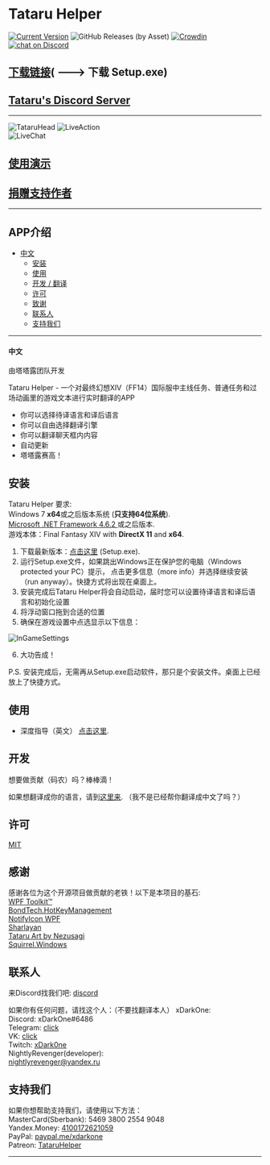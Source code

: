 # Tataru Helper

[![Current Version](https://img.shields.io/github/release/NightlyRevenger/TataruHelper)](https://github.com/NightlyRevenger/TataruHelper/releases) ![GitHub Releases (by Asset)](https://img.shields.io/github/downloads/NightlyRevenger/TataruHelper/latest/TataruHelper-0.9.40-full.nupkg?label=Downloads)  [![Crowdin](https://badges.crowdin.net/tataru-helper/localized.svg)](https://crowdin.com/project/tataru-helper) <a href="https://discord.gg/bSrpbd9">
        <img src="https://img.shields.io/discord/592039000538349569?logo=discord"
            alt="chat on Discord"></a>
            
[下载链接](https://github.com/NightlyRevenger/TataruHelper/releases/latest/download/Setup.exe)( ---> 下载 Setup.exe)  
-
[Tataru's Discord Server](https://discord.gg/bSrpbd9)  
-
---
![TataruHead](./Tataru_img.png) ![LiveAction](./LiveAction.gif)  
![LiveChat](./2020-08-18_21-21-05.gif)
 
## [使用演示](https://youtu.be/7HiQXzmkQuw)  

## [捐赠支持作者](https://github.com/NightlyRevenger/TataruHelper/blob/master/README.md#support)  

---
## APP介绍
* [中文](#中文)
   * [安装](#安装)
   * [使用](#使用)
   * [开发 / 翻译](#开发)
   * [许可](#许可)
   * [致谢](#致谢)
   * [联系人](#联系人)
   * [支持我们](#支持我们)
   
---

#### 中文
由塔塔露团队开发

Tataru Helper - 一个对最终幻想XIV（FF14）国际服中主线任务、普通任务和过场动画里的游戏文本进行实时翻译的APP

  - 你可以选择待译语言和译后语言
  - 你可以自由选择翻译引擎
  - 你可以翻译聊天框内内容
  - 自动更新
  - 塔塔露赛高！


## 安装

Tataru Helper 要求:  
Windows 7 **x64**或之后版本系统 (**只支持64位系统**).  
[Microsoft .NET Framework 4.6.2 ](https://www.microsoft.com/net/download/dotnet-framework-runtime)或之后版本.   
游戏本体：Final Fantasy XIV with **DirectX 11** and **x64**.  

1. 下载最新版本：[点击这里](https://github.com/NightlyRevenger/TataruHelper/releases/latest) (Setup.exe).
2. 运行Setup.exe文件，如果跳出Windows正在保护您的电脑（Windows protected your PC）提示， 点击更多信息（more info）并选择继续安装（run anyway）。快捷方式将出现在桌面上。
3. 安装完成后Tataru Helper将会自动启动，届时您可以设置待译语言和译后语言和初始化设置
4. 将浮动窗口拖到合适的位置
5. 确保在游戏设置中点选显示以下信息：

![InGameSettings](./InGameSettings.png) 

6. 大功告成！

P.S. 安装完成后，无需再从Setup.exe启动软件，那只是个安装文件。桌面上已经放上了快捷方式。

## 使用
- 深度指导（英文） [点击这里](./Guide.MD).

## 开发

想要做贡献（码农）吗？棒棒滴！

如果想翻译成你的语言，请到[这里来](https://crowdin.com/project/tataru-helper).
（我不是已经帮你翻译成中文了吗？）

## 许可

[MIT](/LICENSE)

## 感谢

感谢各位为这个开源项目做贡献的老铁！以下是本项目的基石:  
[WPF Toolkit™](https://github.com/xceedsoftware/wpftoolkit)  
[BondTech.HotKeyManagement](https://github.com/bondtech/HotKey-Manager-for-WinForm-and-WPF-Apps)  
[NotifyIcon WPF](https://bitbucket.org/hardcodet/notifyicon-wpf/)  
[Sharlayan](https://github.com/FFXIVAPP/sharlayan)  
[Tataru Art by Nezusagi](https://www.deviantart.com/nezusagi)  
[Squirrel.Windows](https://github.com/Squirrel/Squirrel.Windows)  

## 联系人

来Discord找我们吧: [discord](https://discord.gg/bSrpbd9)  

如果你有任何问题，请找这个人：（不要找翻译本人）
xDarkOne:  
Discord: xDarkOne#6486  
Telegram: [click](https://t.me/xDarkOne)  
VK: [click](https://vk.com/velikov_ra)  
Twitch: [xDark0ne](https://www.twitch.tv/xdark0ne)  
NightlyRevenger(developer):  
[nightlyrevenger@yandex.ru](mailto:nightlyrevenger@yandex.ru)  

## 支持我们

如果你想帮助支持我们，请使用以下方法：  
MasterCard(Sberbank): 5469 3800 2554 9048  
Yandex.Money: [4100172621059](https://money.yandex.ru/to/4100172621059)  
PayPal: [paypal.me/xdarkone](https://www.paypal.me/xdarkone)  
Patreon: [TataruHelper](https://www.patreon.com/TataruHelper)  

---
